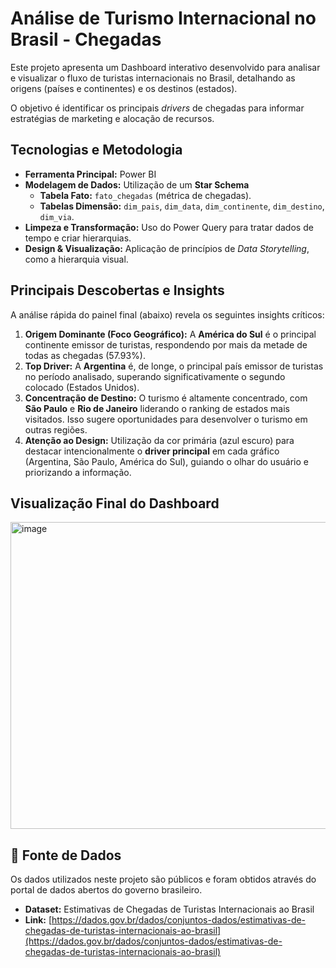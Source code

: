 # Análise de Turismo Internacional no Brasil - Chegadas

Este projeto apresenta um Dashboard interativo desenvolvido para analisar e visualizar o fluxo de turistas internacionais no Brasil, detalhando as origens (países e continentes) e os destinos (estados).

O objetivo é identificar os principais *drivers* de chegadas para informar estratégias de marketing e alocação de recursos.



## Tecnologias e Metodologia

* **Ferramenta Principal:** Power BI
* **Modelagem de Dados:** Utilização de um **Star Schema** 
    * **Tabela Fato:** `fato_chegadas` (métrica de chegadas).
    * **Tabelas Dimensão:** `dim_pais`, `dim_data`, `dim_continente`, `dim_destino`, `dim_via`.
* **Limpeza e Transformação:** Uso do Power Query para tratar dados de tempo e criar hierarquias.
* **Design & Visualização:** Aplicação de princípios de *Data Storytelling*, como a hierarquia visual.



## Principais Descobertas e Insights

A análise rápida do painel final (abaixo) revela os seguintes insights críticos:

1.  **Origem Dominante (Foco Geográfico):** A **América do Sul** é o principal continente emissor de turistas, respondendo por mais da metade de todas as chegadas (57.93%).
2.  **Top Driver:** A **Argentina** é, de longe, o principal país emissor de turistas no período analisado, superando significativamente o segundo colocado (Estados Unidos).
3.  **Concentração de Destino:** O turismo é altamente concentrado, com **São Paulo** e **Rio de Janeiro** liderando o ranking de estados mais visitados. Isso sugere oportunidades para desenvolver o turismo em outras regiões.
4.  **Atenção ao Design:** Utilização da cor primária (azul escuro) para destacar intencionalmente o **driver principal** em cada gráfico (Argentina, São Paulo, América do Sul), guiando o olhar do usuário e priorizando a informação.



## Visualização Final do Dashboard

<img width="875" height="491" alt="image" src="https://github.com/user-attachments/assets/28dcb1a4-fb18-4ec9-a838-cdd7af7accdb" />



## 🔗 Fonte de Dados

Os dados utilizados neste projeto são públicos e foram obtidos através do portal de dados abertos do governo brasileiro.

* **Dataset:** Estimativas de Chegadas de Turistas Internacionais ao Brasil
* **Link:** [https://dados.gov.br/dados/conjuntos-dados/estimativas-de-chegadas-de-turistas-internacionais-ao-brasil](https://dados.gov.br/dados/conjuntos-dados/estimativas-de-chegadas-de-turistas-internacionais-ao-brasil)


